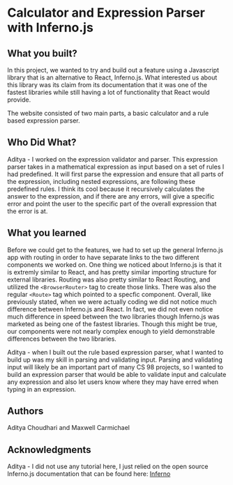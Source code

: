 # Calculator and Expression Parser with Inferno.js


## What you built? 

In this project, we wanted to try and build out a feature using a Javascript library that is an alternative to React, Inferno.js. What interested us about this library was its claim from its documentation that it was one of the fastest libraries while still having a lot of functionality that React would provide. 

The website consisted of two main parts, a basic calculator and a rule based expression parser. 

## Who Did What?

Aditya - I worked on the expression validator and parser. This expression parser takes in a mathematical expression as input based on a set of rules I had predefined. It will first parse the expression and ensure that all parts of the expression, including nested expressions, are following these predefined rules. I think its cool because it recursively calculates the answer to the expression, and if there are any errors, will give a specific error and point the user to the specific part of the overall expression that the error is at. 

## What you learned

Before we could get to the features, we had to set up the general Inferno.js app with routing in order to have separate links to the two different components we worked on. One thing we noticed about Inferno.js is that it is extremly similar to React, and has pretty similar importing structure for external libraries. Routing was also pretty similar to React Routing, and utilized the `<BrowserRouter>` tag to create those links. There was also the regular `<Route>` tag which pointed to a specfic component. Overall, like previously stated, when we were actually coding we did not notice much difference between Inferno.js and React. In fact, we did not even notice much difference in speed between the two libraries though Inferno.js was marketed as being one of the fastest libraries. Though this might be true, our components were not nearly complex enough to yield demonstrable differences between the two libraries.

Aditya - when I built out the rule based expression parser, what I wanted to build up was my skill in parsing and validating input. Parsing and validating input will likely be an important part of many CS 98 projects, so I wanted to build an expression parser that would be able to validate input and calculate any expression and also let users know where they may have erred when typing in an expression. 

## Authors

Aditya Choudhari and Maxwell Carmichael

## Acknowledgments

Aditya - I did not use any tutorial here, I just relied on the open source Inferno.js documentation that can be found here: [Inferno](https://www.infernojs.org/)
